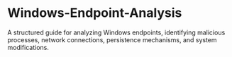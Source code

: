 # Windows-Endpoint-Analysis
A structured guide for analyzing Windows endpoints, identifying malicious processes, network connections, persistence mechanisms, and system modifications.
